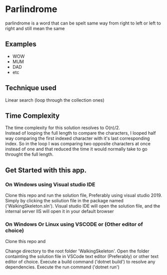 # Parlindrome
parlindrome is a word that can be spelt same way from right to left or left to right and still mean the same

## Examples
- WOW
- MUM
- DAD
- etc

## Technique used 
Linear search (loop through the collection ones)

## Time Complexity
The time complexity for this solution resolves to O(n)/2. <br/>
Instead of looping the full length to compare the characters, I looped half way comparing the first indexed character with it's last corresponding index.
So in the loop I was comparing two opposite characters at once instead of one and that reduced the time it would normally take to go throught the full length.

## Get Started with this app.

### On Windows using Visual studio IDE

Clone this repo and run the solution file, Preferably using visual studio 2019. Simply by clicking the soliution file in the package named ('WalkingSkeleton.sln'). Visual studio IDE will open the solution file, and the internal server IIS will open it in your default browser

### On Windows Or Linux using VSCODE or (Other editor of choice)

Clone this repo and

Change directory to the root folder 'WalkingSkeleton'. Open the folder containting the solution file in VSCode text editor (Preferably) or other text editor of choice. Execute a build command ('dotnet build') to resolve any dependencies. Execute the run command ('dotnet run')
